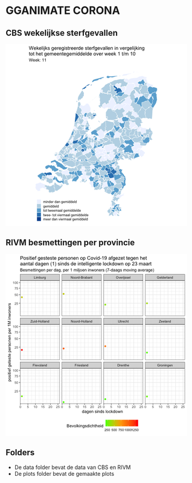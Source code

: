 GGANIMATE CORONA
=================

CBS wekelijkse sterfgevallen
-----
![.](plots/CBS_weekly_deaths_plot.gif)

RIVM besmettingen per provincie
-----
![.](plots/ProvincieLockdownChart.gif)

Folders
-----

* De data folder bevat de data van CBS en RIVM
* De plots folder bevat de gemaakte plots